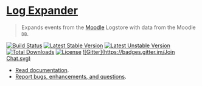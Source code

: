 # [Log Expander](https://github.com/LearningLocker/Moodle-Log-Expander)
> Expands events from the [Moodle](https://moodle.org/) Logstore with data from the Moodle `DB`.

[![Build Status](https://travis-ci.org/LearningLocker/Moodle-Log-Expander.svg?branch=master)](https://travis-ci.org/LearningLocker/Moodle-Log-Expander)
[![Latest Stable Version](https://poser.pugx.org/learninglocker/moodle-log-expander/v/stable.svg)](https://packagist.org/packages/learninglocker/moodle-log-expander)
[![Latest Unstable Version](https://poser.pugx.org/learninglocker/moodle-log-expander/v/unstable.svg)](https://packagist.org/packages/learninglocker/moodle-log-expander)
[![Total Downloads](https://poser.pugx.org/learninglocker/moodle-log-expander/downloads.svg)](https://packagist.org/packages/learninglocker/moodle-log-expander)
[![License](https://poser.pugx.org/learninglocker/moodle-log-expander/license.svg)](http://opensource.org/licenses/GPL-3.0)
[![Gitter](https://badges.gitter.im/Join Chat.svg)](https://gitter.im/LearningLocker/learninglocker?utm_source=badge&utm_medium=badge&utm_campaign=pr-badge&utm_content=badge)

- [Read documentation](/docs).
- [Report bugs, enhancements, and questions](/contributing.md#issue-templates).
